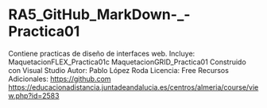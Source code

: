 # RA5_GitHub_MarkDown-_-Practica01
  Contiene practicas de diseño de interfaces web.
  Incluye: MaquetacionFLEX_Practica01c
          MaquetacionGRID_Practica01
  Construido con Visual Studio 
  Autor: Pablo López Roda
  Licencia: Free
  Recursos Adicionales:
    https://github.com 
    https://educacionadistancia.juntadeandalucia.es/centros/almeria/course/view.php?id=2583 
